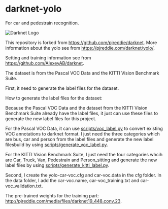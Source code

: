 # darknet-yolo
For car and pedestrain recognition.

![Darknet Logo](http://pjreddie.com/media/files/darknet-black-small.png)

This repository is forked from https://github.com/pjreddie/darknet. More information about the yolo see from https://pjreddie.com/darknet/yolo/.

Setting and training information see from https://github.com/AlexeyAB/darknet.

The dataset is from the Pascal VOC Data and the KITTI Vision Benchmark Suite. 

First, it need to generate the label files for the dataset.

How to generate the label files for the dataset:

Because the Pascal VOC Data and the dataset from the KITTI Vision Benchmark Suite already have the label files, it just can use these files to generate the new label files for this project.

For the Pascal VOC Data, it can use [scripts/voc_label.py](https://github.com/peterliu1991/darknet-yolo/scripts/voc_label.py) to convert existing VOC annotations to darknet format. I just need the three categories which are bus, car and person from the label files and generate the new label filesbuild by using [scripts/generate_voc_label.py](https://github.com/peterliu1991/darknet-yolo/scripts/generate_voc_label.py]).


For the KITTI Vision Benchmark Suite, I just need the four categories whcih are Car, Truck, Van, Pedestrain and Person_sitting and generate the new label files by using [scripts/generate_kitti_label.py](https://github.com/peterliu1991/darknet-yolo/scripts/generate_kitti_label.py).

Second, I create the yolo-car-voc.cfg and car-voc.data in the cfg folder. In the data folder, I add the car-voc.name, car-voc_training.txt and car-voc_validation.txt.

The pre-trained weights for the training part: http://pjreddie.com/media/files/darknet19_448.conv.23.

